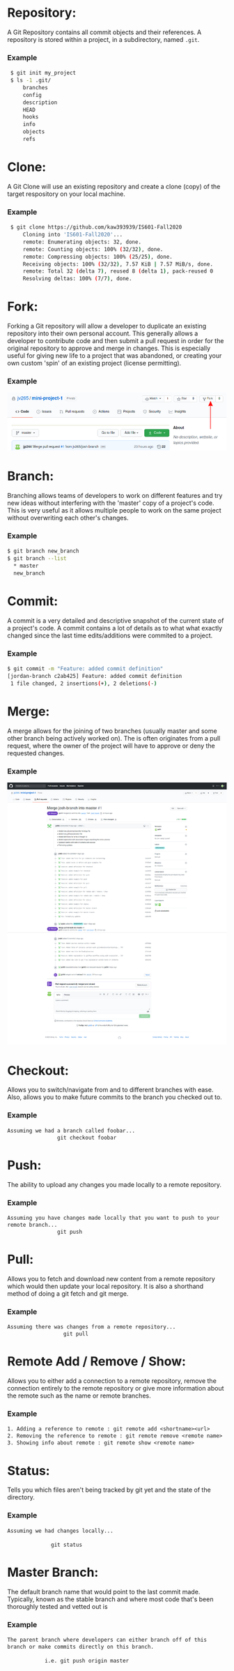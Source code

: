 # Repository:
A Git Repository contains all commit objects and their references. A repository is stored within a project, in a subdirectory, named `.git`.
### Example
```bash
 $ git init my_project
 $ ls -1 .git/
	 branches
	 config
	 description
	 HEAD
	 hooks
	 info
	 objects
	 refs
```

# Clone:
A Git Clone will use an existing repository and create a clone (copy) of the target respository on your local machine.
### Example
```bash
 $ git clone https://github.com/kaw393939/IS601-Fall2020
	 Cloning into 'IS601-Fall2020'...
	 remote: Enumerating objects: 32, done.
	 remote: Counting objects: 100% (32/32), done.
	 remote: Compressing objects: 100% (25/25), done.
	 Receiving objects: 100% (32/32), 7.57 KiB | 7.57 MiB/s, done.
	 remote: Total 32 (delta 7), reused 8 (delta 1), pack-reused 0
	 Resolving deltas: 100% (7/7), done.
```


# Fork:
Forking a Git repository will allow a developer to duplicate an existing repository into their own personal account. This generally allows a developer to contribute code and then submit a pull request in order for the original repository to approve and merge in changes. This is especially useful for giving new life to a project that was abandoned, or creating your own custom 'spin' of an existing project (license permitting).
### Example
![fork_example.png](./images/fork_example.png "fork example")


# Branch:
Branching allows teams of developers to work on different features and try new ideas without interfering with the 'master' copy of a project's code. This is very useful as it allows multiple people to work on the same project without overwriting each other's changes.
### Example
```bash
$ git branch new_branch
$ git branch --list
  * master
  new_branch
```

# Commit:
A commit is a very detailed and descriptive snapshot of the current state of a project's code. A commit contains a lot of details as to what what exactly changed since the last time edits/additions were commited to a project.
### Example
```bash
$ git commit -m "Feature: added commit definition"
[jordan-branch c2ab425] Feature: added commit definition
 1 file changed, 2 insertions(+), 2 deletions(-)
```

# Merge:
A merge allows for the joining of two branches (usually master and some other branch being actively worked on). The is often originates from a pull request, where the owner of the project will have to approve or deny the requested changes.
### Example
![merge_example.png](./images/merge_example.png "merge example")

# Checkout:
Allows you to switch/navigate from and to different branches with ease. Also, allows you to make future commits to the branch you checked out to.    
### Example    
```
Assuming we had a branch called foobar...
                git checkout foobar   
```
                                   
# Push:
The ability to upload any changes you made locally to a remote repository.
### Example
```
Assuming you have changes made locally that you want to push to your remote branch...
                git push     
```
                    
# Pull:
Allows you to fetch and download new content from a remote repository which would then update your local repository. It is also a shorthand method of doing a git fetch and git merge.         
### Example
```
Assuming there was changes from a remote repository...
                  git pull  
```  
                                        
# Remote Add / Remove / Show:
Allows you to either add a connection to a remote repository, remove the connection entirely to the remote repository or give more information about the remote such as the name or remote branches.
### Example
```
1. Adding a reference to remote : git remote add <shortname><url>
2. Removing the reference to remote : git remote remove <remote name>
3. Showing info about remote : git remote show <remote name>
```

# Status:
Tells you which files aren't being tracked by git yet and the state of the directory.
### Example
```
Assuming we had changes locally...
                        
              git status
```
                        
# Master Branch:
The default branch name that would point to the last commit made. Typically, known as the stable branch and where most code that's been thoroughly tested and vetted out is
### Example 
```
The parent branch where developers can either branch off of this branch or make commits directly on this branch.
            
            i.e. git push origin master
```